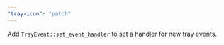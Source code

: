 ```yaml
---
"tray-icon": "patch"
---
```


Add `TrayEvent::set_event_handler` to set a handler for new tray events.